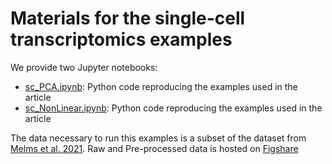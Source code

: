 # Materials for the single-cell transcriptomics examples
We provide two Jupyter notebooks:
- [sc_PCA.ipynb](sc_PCA.ipynb): Python code reproducing the examples used in the article
- [sc_NonLinear.ipynb](sc_NonLinear.ipynb): Python code reproducing the examples used in the article

The data necessary to run this examples is a subset of the dataset from [Melms et al. 2021](https://www.nature.com/articles/s41586-021-03569-1). Raw and Pre-processed data is hosted on [Figshare](https://figshare.com/projects/Dimensionality_Reduction_Tutorial/151215)
